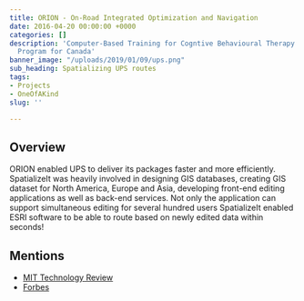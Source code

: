 ```yaml
---
title: ORION - On-Road Integrated Optimization and Navigation
date: 2016-04-20 00:00:00 +0000
categories: []
description: 'Computer-Based Training for Cogntive Behavioural Therapy: An Addictions
  Program for Canada'
banner_image: "/uploads/2019/01/09/ups.png"
sub_heading: Spatializing UPS routes
tags:
- Projects
- OneOfAKind
slug: ''

---
```

## Overview

ORION enabled UPS to deliver its packages faster and more efficiently. SpatializeIt was heavily involved in designing GIS databases, creating GIS dataset for  North America, Europe and Asia, developing front-end editing applications as well as back-end services. Not only the application can support simultaneous editing for several hundred users SpatializeIt enabled ESRI software to be able to route based on newly edited data within seconds!

## Mentions

* [MIT Technology Review](https://www.technologyreview.com/s/610183/how-ups-delivers-faster-using-8-headphones-and-code-that-decides-when-dirty-trucks-get/ "MIT Technology Review")
* [Forbes](https://www.forbes.com/sites/alexkonrad/2013/11/01/meet-orion-software-that-will-save-ups-millions-by-improving-drivers-routes/ "Forbes")